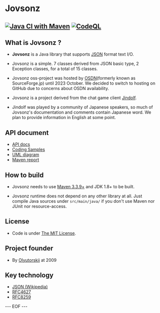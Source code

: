 # Jovsonz #

[![Java CI with Maven](https://github.com/olyutorskii/Jovsonz/actions/workflows/maven.yml/badge.svg)](https://github.com/olyutorskii/Jovsonz/actions/workflows/maven.yml)
[![CodeQL](https://github.com/olyutorskii/Jovsonz/actions/workflows/codeql-analysis.yml/badge.svg)](https://github.com/olyutorskii/Jovsonz/actions/workflows/codeql-analysis.yml)
-----------------------------------------------------------------------


## What is Jovsonz ? ##

* **Jovsonz** is a Java library
that supports [JSON][JSON] format text I/O.

* Jovsonz is a simple.
7 classes derived from JSON basic type, 2 Exception classes, for a total of 15 classes.

* Jovsonz oss-project was hosted by [OSDN][OSDN](formerly known as SourceForge.jp)
until 2023 October.
We decided to switch to hosting on GitHub due to concerns about OSDN availability.

* Jovsonz is a project derived from the chat game client [Jindolf][JINDOLF].

* Jindolf was played by a community of Japanese speakers,
so much of Jovsonz's documentation and comments contain Japanese word.
We plan to provide information in English at some point.


## API document ##
* [API docs](https://olyutorskii.github.io/Jovsonz/apidocs/index.html)
* [Coding Samples](https://github.com/olyutorskii/Jovsonz/wiki/Coding-Samples)
* [UML diagram](https://github.com/olyutorskii/Jovsonz/wiki/Class-diagram)
* [Maven report](https://olyutorskii.github.io/Jovsonz/)


## How to build ##

* Jovsonz needs to use [Maven 3.3.9+](https://maven.apache.org/)
and JDK 1.8+ to be built.

* Jovsonz runtime does not depend on any other library at all.
Just compile Java sources under `src/main/java/`
if you don't use Maven nor JUnit nor resource-access.


## License ##

* Code is under [The MIT License][MIT].


## Project founder ##

* By [Olyutorskii](https://github.com/olyutorskii) at 2009


## Key technology ##

- [JSON (Wikipedia)](https://en.wikipedia.org/wiki/JSON)
- [RFC4627](http://www.ietf.org/rfc/rfc4627.txt)
- [RFC8259](http://www.ietf.org/rfc/rfc8259.txt)


[JSON]: https://www.json.org/
[OSDN]: https://ja.osdn.net/projects/jovsonz/
[JINDOLF]: https://github.com/olyutorskii/Jindolf
[MIT]: https://opensource.org/licenses/MIT


--- EOF ---

